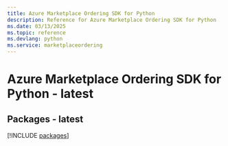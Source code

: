 ```yaml
---
title: Azure Marketplace Ordering SDK for Python
description: Reference for Azure Marketplace Ordering SDK for Python
ms.date: 03/13/2025
ms.topic: reference
ms.devlang: python
ms.service: marketplaceordering
---
```

# Azure Marketplace Ordering SDK for Python - latest
## Packages - latest
[!INCLUDE [packages](marketplace-ordering-index.md)]